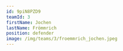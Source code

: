 ```yaml
---
id: 9piN8PZD9
teamId: 3
firstName: Jochen
lastName: Frömmrich
position: defender
image: /img/teams/3/froemmrich_jochen.jpeg
---
```

